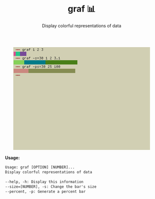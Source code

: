 <h1 align="center">graf 📊</h1>

<p align="center">Display colorful representations of data</p>
<br><br>
<p align="center"><img src="media/scrot.png"></p>

**Usage:**

```
Usage: graf [OPTION] [NUMBER]...
Display colorful representations of data

--help, -h: Display this information
--size=[NUMBER], -s: Change the bar's size
--percent, -p: Generate a percent bar
```
